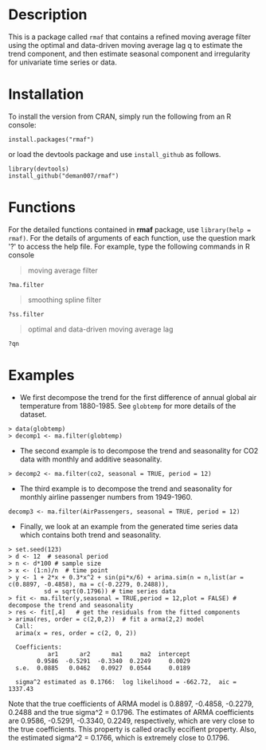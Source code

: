 # Description
This is a package called `rmaf` that contains a refined moving average filter using the optimal and data-driven moving average lag q to estimate the trend component, and then estimate seasonal component and irregularity for univariate time series or data.

# Installation
To install the version from CRAN, simply run the following from an R console:
```
install.packages("rmaf")
```
or load the devtools package and use `install_github` as follows.
```
library(devtools)
install_github("deman007/rmaf")
```

# Functions
For the detailed functions contained in **rmaf** package, use `library(help = rmaf)`. For the details of arguments of each function, use the question mark '?' to access the help file. For example, type the following commands in R console
> moving average filter
```
?ma.filter
```
> smoothing spline filter
```
?ss.filter
```
> optimal and data-driven moving average lag
```
?qn
```

# Examples
- We first decompose the trend for the first difference of annual global air temperature from 1880-1985. See `globtemp` for more details of the dataset.
```
> data(globtemp)
> decomp1 <- ma.filter(globtemp)
```
- The second example is to decompose the trend and seasonality for CO2 data with monthly and additive seasonality.
```
> decomp2 <- ma.filter(co2, seasonal = TRUE, period = 12)
```
- The third example is to decompose the trend and seasonality for monthly airline passenger numbers from 1949-1960.
```
decomp3 <- ma.filter(AirPassengers, seasonal = TRUE, period = 12)
```
- Finally, we look at an example from the generated time series data which contains both trend and seasonality. 
```
> set.seed(123)
> d <- 12  # seasonal period
> n <- d*100 # sample size 
> x <- (1:n)/n  # time point
> y <- 1 + 2*x + 0.3*x^2 + sin(pi*x/6) + arima.sim(n = n,list(ar = c(0.8897, -0.4858), ma = c(-0.2279, 0.2488)),
          sd = sqrt(0.1796)) # time series data
> fit <- ma.filter(y,seasonal = TRUE,period = 12,plot = FALSE) # decompose the trend and seasonality
> res <- fit[,4]   # get the residuals from the fitted components
> arima(res, order = c(2,0,2))  # fit a arma(2,2) model
  Call:
  arima(x = res, order = c(2, 0, 2))

  Coefficients:
           ar1      ar2      ma1     ma2  intercept
        0.9586  -0.5291  -0.3340  0.2249     0.0029
  s.e.  0.0885   0.0462   0.0927  0.0544     0.0189

  sigma^2 estimated as 0.1766:  log likelihood = -662.72,  aic = 1337.43

```
Note that the true coefficients of ARMA model is 0.8897, -0.4858, -0.2279, 0.2488 and the true sigma^2 = 0.1796. The estimates of ARMA coefficients are 0.9586, -0.5291, -0.3340, 0.2249, respectively, which are very close to the true coefficients. This property is called oraclly eccifient property. Also, the estimated sigma^2 = 0.1766, which is extremely close to 0.1796. 
